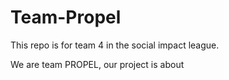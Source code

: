 # Team-Propel
This repo is for team 4 in the social impact league.

We are team PROPEL, our project is about

